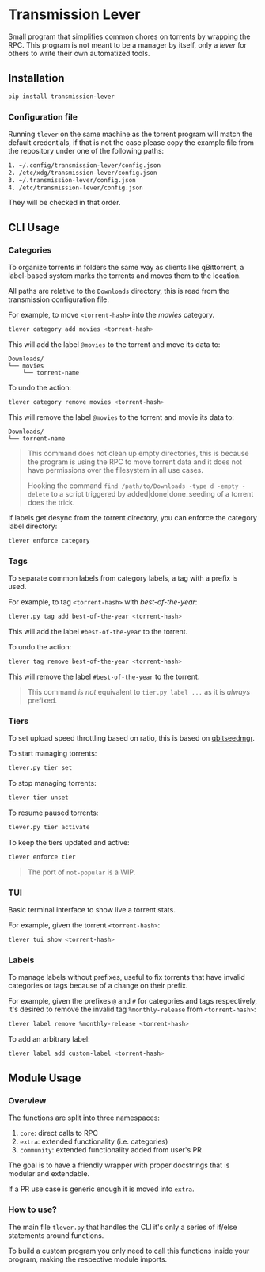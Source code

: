 # Transmission Lever

Small program that simplifies common chores on torrents by wrapping the RPC.
This program is not meant to be a manager by itself, only a *lever*
for others to write their own automatized tools.

## Installation

```bash
pip install transmission-lever
```

### Configuration file

Running `tlever` on the same machine as the torrent program will match the default credentials,
if that is not the case please copy the example file from the repository under one of the following paths:

```bash
1. ~/.config/transmission-lever/config.json
2. /etc/xdg/transmission-lever/config.json
3. ~/.transmission-lever/config.json
4. /etc/transmission-lever/config.json
```

They will be checked in that order.

## CLI Usage

### Categories

To organize torrents in folders the same way as clients like qBittorrent,
a label-based system marks the torrents and moves them to the location.

All paths are relative to the `Downloads` directory, this is read from
the transmission configuration file.

For example, to move `<torrent-hash>` into the *movies* category.
```bash
tlever category add movies <torrent-hash>
```

This will add the label `@movies` to the torrent and move its data to:
```
Downloads/
└── movies
    └── torrent-name
```

To undo the action:
```bash
tlever category remove movies <torrent-hash>
```

This will remove the label `@movies` to the torrent and movie its data to:
```
Downloads/
└── torrent-name
```

> This command does not clean up empty directories,
> this is because the program is using the RPC to move torrent data
> and it does not have permissions over the filesystem in all use cases.
> 
> Hooking the command `find /path/to/Downloads -type d -empty -delete` to a script
> triggered by added|done|done_seeding of a torrent does the trick.

If labels get desync from the torrent directory, you can enforce the category label directory:
```bash
tlever enforce category
```

### Tags

To separate common labels from category labels,
a tag with a prefix is used.

For example, to tag `<torrent-hash>` with *best-of-the-year*:
```bash
tlever.py tag add best-of-the-year <torrent-hash>
```

This will add the label `#best-of-the-year` to the torrent.

To undo the action:
```bash
tlever tag remove best-of-the-year <torrent-hash>
```

This will remove the label `#best-of-the-year` to the torrent.

> This command *is not* equivalent to `tier.py label ...`
> as it is *always* prefixed.

### Tiers

To set upload speed throttling based on ratio,
this is based on [qbitseedmgr](https://github.com/Tomodoro/qbitseedmgr).

To start managing torrents:
```bash
tlever.py tier set
```

To stop managing torrents:
```bash
tlever tier unset
```

To resume paused torrents:
```bash
tlever.py tier activate
```

To keep the tiers updated and active:
```bash
tlever enforce tier
```

> The port of `not-popular` is a WIP.

### TUI

Basic terminal interface to show live a torrent stats.

For example, given the torrent `<torrent-hash>`:
```bash
tlever tui show <torrent-hash>
```

### Labels

To manage labels without prefixes, useful to fix torrents that have
 invalid categories or tags because of a change on their prefix.

For example, given the prefixes `@` and `#` for categories and tags respectively,
it's desired to remove the invalid tag `%monthly-release`
from `<torrent-hash>`:
```bash
tlever label remove %monthly-release <torrent-hash>
```

To add an arbitrary label:
```bash
tlever label add custom-label <torrent-hash>
```

## Module Usage

### Overview

The functions are split into three namespaces:

1. `core`: direct calls to RPC
2. `extra`: extended functionality (i.e. categories)
3. `community`: extended functionality added from user's PR

The goal is to have a friendly wrapper with proper docstrings
that is modular and extendable.

If a PR use case is generic enough it is moved into `extra`.

### How to use?

The main file `tlever.py` that handles the CLI
it's only a series of if/else statements around functions.

To build a custom program you only need to call this functions
inside your program, making the respective module imports.